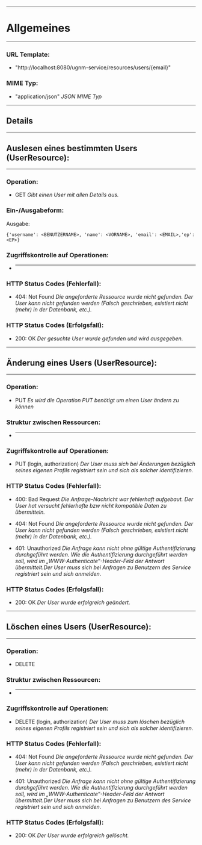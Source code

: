 
---

# Allgemeines #

---



### URL Template: ###
  * "http://localhost:8080/ugnm-service/resources/users/{email}"

### MIME Typ: ###
  * "application/json"
_JSON MIME Typ_



---

## Details ##

---


## Auslesen eines bestimmten Users (UserResource): ##

---


### Operation: ###
  * GET
_Gibt einen User mit allen Details aus._


### Ein-/Ausgabeform: ###

Ausgabe:
```
{'username': <BENUTZERNAME>, 'name': <VORNAME>, 'email': <EMAIL>,'ep': <EP>}
```



### Zugriffskontrolle auf Operationen: ###
  * ---

### HTTP Status Codes (Fehlerfall): ###

  * 404: Not Found
_Die angeforderte Ressource wurde nicht gefunden. Der User kann nicht gefunden werden (Falsch geschrieben, existiert nicht (mehr) in der Datenbank, etc.)._

### HTTP Status Codes (Erfolgsfall): ###

  * 200: OK
_Der gesuchte User wurde gefunden und wird ausgegeben._








---

## Änderung eines Users (UserResource): ##

---

### Operation: ###
  * PUT
_Es wird die Operation PUT benötigt um einen User ändern zu können_
### Struktur zwischen Ressourcen: ###
  * ---
### Zugriffskontrolle auf Operationen: ###
  * PUT (login, authorization)
_Der User muss sich bei Änderungen bezüglich seines eigenen Profils registriert sein und sich als solcher identifizieren._

### HTTP Status Codes (Fehlerfall): ###

  * 400: Bad Request
_Die Anfrage-Nachricht war fehlerhaft aufgebaut. Der User hat versucht  fehlerhafte bzw nicht kompatible Daten zu übermitteln._

  * 404: Not Found
_Die angeforderte Ressource wurde nicht gefunden. Der User kann nicht gefunden werden (Falsch geschrieben, existiert nicht (mehr) in der Datenbank, etc.)._

  * 401: Unauthorized
_Die Anfrage kann nicht ohne gültige Authentifizierung durchgeführt werden. Wie die Authentifizierung durchgeführt werden soll, wird im „WWW-Authenticate“-Header-Feld der Antwort übermittelt.Der User muss sich bei Anfragen zu Benutzern des Service registriert sein und sich anmelden._

### HTTP Status Codes (Erfolgsfall): ###

  * 200: OK
_Der User wurde erfolgreich geändert._







---


## Löschen eines Users (UserResource): ##

---

### Operation: ###
  * DELETE
### Struktur zwischen Ressourcen: ###
  * ---
### Zugriffskontrolle auf Operationen: ###
  * DELETE (login, authorization)
_Der User muss zum löschen bezüglich seines eigenen Profils registriert sein und sich als solcher identifizieren._
### HTTP Status Codes (Fehlerfall): ###

  * 404: Not Found
_Die angeforderte Ressource wurde nicht gefunden. Der User kann nicht gefunden werden (Falsch geschrieben, existiert nicht (mehr) in der Datenbank, etc.)._

  * 401: Unauthorized
_Die Anfrage kann nicht ohne gültige Authentifizierung durchgeführt werden. Wie die Authentifizierung durchgeführt werden soll, wird im „WWW-Authenticate“-Header-Feld der Antwort übermittelt.Der User muss sich bei Anfragen zu Benutzern des Service registriert sein und sich anmelden._

### HTTP Status Codes (Erfolgsfall): ###

  * 200: OK
_Der User wurde erfolgreich gelöscht._